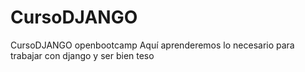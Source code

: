 # CursoDJANGO
CursoDJANGO openbootcamp
Aquí aprenderemos lo necesario para trabajar con django y ser bien teso
